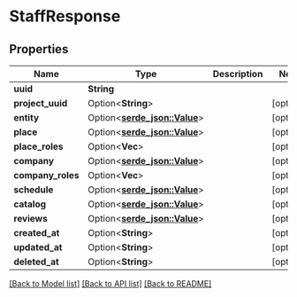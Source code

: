 # StaffResponse

## Properties

Name | Type | Description | Notes
------------ | ------------- | ------------- | -------------
**uuid** | **String** |  | 
**project_uuid** | Option<**String**> |  | [optional]
**entity** | Option<[**serde_json::Value**](.md)> |  | [optional]
**place** | Option<[**serde_json::Value**](.md)> |  | [optional]
**place_roles** | Option<**Vec<String>**> |  | [optional]
**company** | Option<[**serde_json::Value**](.md)> |  | [optional]
**company_roles** | Option<**Vec<String>**> |  | [optional]
**schedule** | Option<[**serde_json::Value**](.md)> |  | [optional]
**catalog** | Option<[**serde_json::Value**](.md)> |  | [optional]
**reviews** | Option<[**serde_json::Value**](.md)> |  | [optional]
**created_at** | Option<**String**> |  | [optional]
**updated_at** | Option<**String**> |  | [optional]
**deleted_at** | Option<**String**> |  | [optional]

[[Back to Model list]](../README.md#documentation-for-models) [[Back to API list]](../README.md#documentation-for-api-endpoints) [[Back to README]](../README.md)


